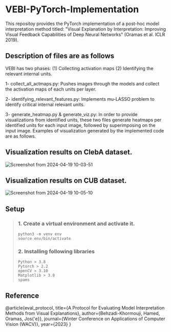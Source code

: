# VEBI-PyTorch-Implementation

This repositoy provides the PyTorch implementation of a post-hoc model interpretation method titled: "Visual Explanation by Interpretation: Improving Visual Feedback Capabilities of Deep Neural Networks" (Oramas et al. ICLR 2019).

## Description of files are as follows

VEBI has two phases: (1) Collecting activation maps (2) Identifying the relevant internal units.

1- collect_all_actmaps.py: Pushes images through the models and collect the activation maps of each units per layer.

2- identifying_relevant_features.py: Implements mu-LASSO problem to identify critical internal relevant units.

3- generate_heatmap.py & generate_viz.py: In order to provide visualizations from identified units, these two files generate heatmaps per identified units for each input image, followed by superimposing on the input image. Examples of visualization generated by the implemented code are as follows.

## Visualization results on ClebA dataset.

![Screenshot from 2024-04-19 10-03-51](https://github.com/hamedbehzadi/VEBI-PyTorch-Implementation/assets/45251957/55d6038a-8bac-472b-8bfc-678945c60b9a)




## Visualization results on CUB dataset.

![Screenshot from 2024-04-19 10-05-10](https://github.com/hamedbehzadi/VEBI-PyTorch-Implementation/assets/45251957/722bcc5e-f33f-408a-b6ff-966872b5eec7)


## Setup

> ### 1. Create a virtual environment and activate it.
>
> ```plaintext
> python3 -m venv env
> source env/bin/activate
> ```
>
> ### 2. Installing following libraries
> ```plaintext
> Python > 3.8
> Pytorch > 2.2
> openCV > 3.10
>Matplotlib > 3.8
> spams
> ```

## Reference
@article{eval_protocol, title={A Protocol for Evaluating Model Interpretation Methods from Visual Explanations}, author={Behzadi-Khormouji, Hamed, Oramas, Jos{'e}}, journal={Winter Conference on Applications of Computer Vision (WACV)}, year={2023} }
